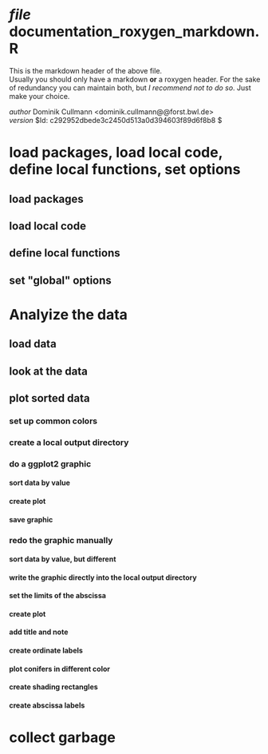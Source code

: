#  *file* documentation_roxygen_markdown.R 
 
  This is the markdown header of the above file.  
  Usually you should only have a markdown **or** a
  roxygen header. For the sake of redundancy you can maintain both, but *I
  recommend not to do so*. Just make your choice.
 
  *author* Dominik Cullmann <dominik.cullmann@@forst.bwl.de>  
  *version* $Id: c292952dbede3c2450d513a0d394603f89d6f8b8 $  

#  load packages, load local code, define local functions, set options
##  load packages
##  load local code
##  define local functions
##  set "global" options
#  Analyize the data
##  load data
##  look at the data 
##  plot sorted data
###  set up common colors
###  create a local output directory
###  do a ggplot2 graphic
####  sort data by value
####  create plot
####  save graphic
###  redo the graphic manually
####  sort data by value, but different
####  write the graphic directly into the local output directory
####  set the limits of the abscissa
####  create plot
####  add title and note
####  create ordinate labels
####  plot conifers in different color
####  create shading rectangles
####  create abscissa labels
#  collect garbage  
